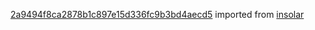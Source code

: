 [2a9494f8ca2878b1c897e15d336fc9b3bd4aecd5](https://github.com/insolar/insolar/commit/2a9494f8ca2878b1c897e15d336fc9b3bd4aecd5) imported from [insolar](https://github.com/insolar/insolar)
